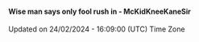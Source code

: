 #### Wise man says only fool rush in - McKidKneeKaneSir
Updated on 24/02/2024 - 16:09:00 (UTC) Time Zone
